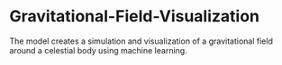 # Gravitational-Field-Visualization
The model creates a simulation and visualization of a gravitational field around a celestial body using machine learning. 
